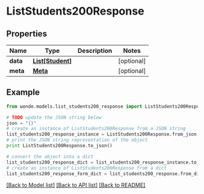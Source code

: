 # ListStudents200Response


## Properties
Name | Type | Description | Notes
------------ | ------------- | ------------- | -------------
**data** | [**List[Student]**](Student.md) |  | [optional] 
**meta** | [**Meta**](Meta.md) |  | [optional] 

## Example

```python
from wonde.models.list_students200_response import ListStudents200Response

# TODO update the JSON string below
json = "{}"
# create an instance of ListStudents200Response from a JSON string
list_students200_response_instance = ListStudents200Response.from_json(json)
# print the JSON string representation of the object
print ListStudents200Response.to_json()

# convert the object into a dict
list_students200_response_dict = list_students200_response_instance.to_dict()
# create an instance of ListStudents200Response from a dict
list_students200_response_form_dict = list_students200_response.from_dict(list_students200_response_dict)
```
[[Back to Model list]](../README.md#documentation-for-models) [[Back to API list]](../README.md#documentation-for-api-endpoints) [[Back to README]](../README.md)



